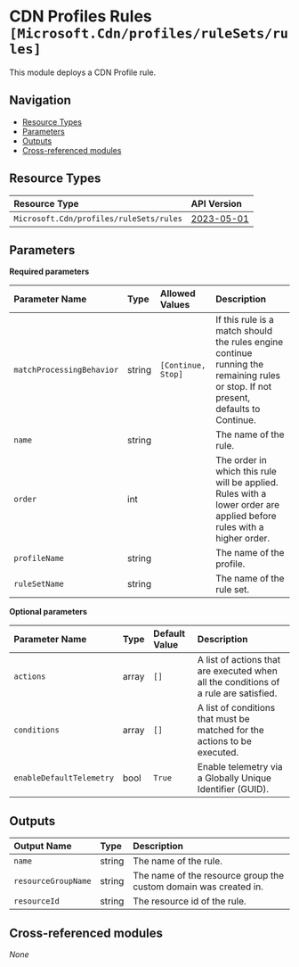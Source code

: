 # CDN Profiles Rules `[Microsoft.Cdn/profiles/ruleSets/rules]`

This module deploys a CDN Profile rule.

## Navigation

- [Resource Types](#Resource-Types)
- [Parameters](#Parameters)
- [Outputs](#Outputs)
- [Cross-referenced modules](#Cross-referenced-modules)

## Resource Types

| Resource Type | API Version |
| :-- | :-- |
| `Microsoft.Cdn/profiles/ruleSets/rules` | [2023-05-01](https://learn.microsoft.com/en-us/azure/templates/Microsoft.Cdn/profiles/ruleSets/rules) |

## Parameters

**Required parameters**

| Parameter Name | Type | Allowed Values | Description |
| :-- | :-- | :-- | :-- |
| `matchProcessingBehavior` | string | `[Continue, Stop]` | If this rule is a match should the rules engine continue running the remaining rules or stop. If not present, defaults to Continue. |
| `name` | string |  | The name of the rule. |
| `order` | int |  | The order in which this rule will be applied. Rules with a lower order are applied before rules with a higher order. |
| `profileName` | string |  | The name of the profile. |
| `ruleSetName` | string |  | The name of the rule set. |

**Optional parameters**

| Parameter Name | Type | Default Value | Description |
| :-- | :-- | :-- | :-- |
| `actions` | array | `[]` | A list of actions that are executed when all the conditions of a rule are satisfied. |
| `conditions` | array | `[]` | A list of conditions that must be matched for the actions to be executed. |
| `enableDefaultTelemetry` | bool | `True` | Enable telemetry via a Globally Unique Identifier (GUID). |


## Outputs

| Output Name | Type | Description |
| :-- | :-- | :-- |
| `name` | string | The name of the rule. |
| `resourceGroupName` | string | The name of the resource group the custom domain was created in. |
| `resourceId` | string | The resource id of the rule. |

## Cross-referenced modules

_None_
